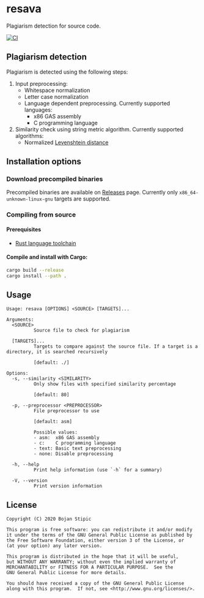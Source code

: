 # resava

Plagiarism detection for source code.

[![CI](https://github.com/BojanStipic/resava/actions/workflows/ci.yml/badge.svg)](https://github.com/BojanStipic/resava/actions/workflows/ci.yml)

## Plagiarism detection

Plagiarism is detected using the following steps:

1. Input preprocessing:
    * Whitespace normalization
    * Letter case normalization
    * Language dependent preprocessing. Currently supported languages:
        * x86 GAS assembly
        * C programming language
2. Similarity check using string metric algorithm. Currently supported algorithms:
    * Normalized [Levenshtein distance](https://en.wikipedia.org/wiki/Levenshtein_distance)

## Installation options

### Download precompiled binaries

Precompiled binaries are available on [Releases](https://github.com/BojanStipic/resava/releases) page.
Currently only `x86_64-unknown-linux-gnu` targets are supported.

### Compiling from source

#### Prerequisites

* [Rust language toolchain](https://www.rust-lang.org/tools/install)

#### Compile and install with Cargo:

```bash
cargo build --release
cargo install --path .
```

## Usage

```
Usage: resava [OPTIONS] <SOURCE> [TARGETS]...

Arguments:
  <SOURCE>
          Source file to check for plagiarism

  [TARGETS]...
          Targets to compare against the source file. If a target is a directory, it is searched recursively

          [default: ./]

Options:
  -s, --similarity <SIMILARITY>
          Only show files with specified similarity percentage

          [default: 80]

  -p, --preprocessor <PREPROCESSOR>
          File preprocessor to use

          [default: asm]

          Possible values:
          - asm:  x86 GAS assembly
          - c:    C programming language
          - text: Basic text preprocessing
          - none: Disable preprocessing

  -h, --help
          Print help information (use `-h` for a summary)

  -V, --version
          Print version information
```

## License

    Copyright (C) 2020 Bojan Stipic

    This program is free software: you can redistribute it and/or modify
    it under the terms of the GNU General Public License as published by
    the Free Software Foundation, either version 3 of the License, or
    (at your option) any later version.

    This program is distributed in the hope that it will be useful,
    but WITHOUT ANY WARRANTY; without even the implied warranty of
    MERCHANTABILITY or FITNESS FOR A PARTICULAR PURPOSE.  See the
    GNU General Public License for more details.

    You should have received a copy of the GNU General Public License
    along with this program.  If not, see <http://www.gnu.org/licenses/>.
